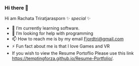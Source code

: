 ### Hi there 👋

Hi am Rachata Triratjarasporn ✨ _special_ ✨ 

- 🌱 I’m currently learning software.
- 🤔 I’m looking for help with programming
- 📫 How to reach me is by my email Fjordtri@gmail.com
- ⚡ Fun fact about me is that I love Games and VR
- If you wish to view the Resume Portoflio Please use this link https://temptingforza.github.io/Resume-Portfolio/.
